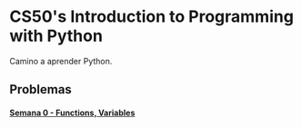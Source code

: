 # CS50's Introduction to Programming with Python
Camino a aprender Python.

## Problemas
#### [Semana 0 - Functions, Variables](./sem0/)
